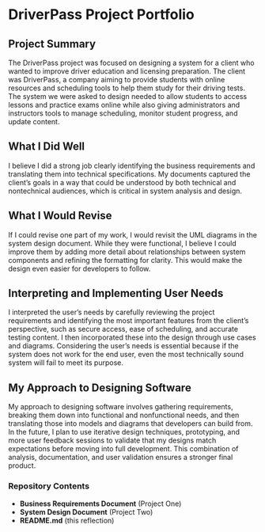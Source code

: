 # DriverPass Project Portfolio

## Project Summary  
The DriverPass project was focused on designing a system for a client who wanted to improve driver education and licensing preparation. The client was DriverPass, a company aiming to provide students with online resources and scheduling tools to help them study for their driving tests. The system we were asked to design needed to allow students to access lessons and practice exams online while also giving administrators and instructors tools to manage scheduling, monitor student progress, and update content.  

## What I Did Well  
I believe I did a strong job clearly identifying the business requirements and translating them into technical specifications. My documents captured the client’s goals in a way that could be understood by both technical and nontechnical audiences, which is critical in system analysis and design.  

## What I Would Revise  
If I could revise one part of my work, I would revisit the UML diagrams in the system design document. While they were functional, I believe I could improve them by adding more detail about relationships between system components and refining the formatting for clarity. This would make the design even easier for developers to follow.  

## Interpreting and Implementing User Needs  
I interpreted the user’s needs by carefully reviewing the project requirements and identifying the most important features from the client’s perspective, such as secure access, ease of scheduling, and accurate testing content. I then incorporated these into the design through use cases and diagrams. Considering the user’s needs is essential because if the system does not work for the end user, even the most technically sound system will fail to meet its purpose.  

## My Approach to Designing Software  
My approach to designing software involves gathering requirements, breaking them down into functional and nonfunctional needs, and then translating those into models and diagrams that developers can build from. In the future, I plan to use iterative design techniques, prototyping, and more user feedback sessions to validate that my designs match expectations before moving into full development. This combination of analysis, documentation, and user validation ensures a stronger final product.  


### Repository Contents  
- **Business Requirements Document** (Project One)  
- **System Design Document** (Project Two)  
- **README.md** (this reflection)  

